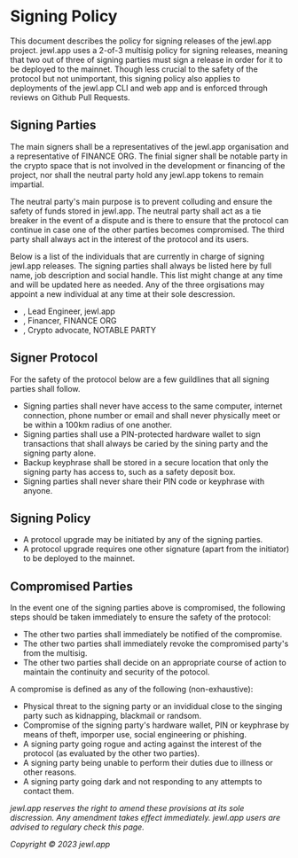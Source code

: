 # Signing Policy

This document describes the policy for signing releases of the jewl.app project. jewl.app uses a 2-of-3 multisig policy for signing releases, meaning that two out of three of signing parties must sign a release in order for it to be deployed to the mainnet. Though less crucial to the safety of the protocol but not unimportant, this signing policy also applies to deployments of the jewl.app CLI and web app and is enforced through reviews on Github Pull Requests.

## Signing Parties

The main signers shall be a representatives of the jewl.app organisation and a representative of FINANCE ORG. The finial signer shall be notable party in the crypto space that is not involved in the development or financing of the project, nor shall the neutral party hold any jewl.app tokens to remain impartial.

The neutral party's main purpose is to prevent colluding and ensure the safety of funds stored in jewl.app. The neutral party shall act as a tie breaker in the event of a dispute and is there to ensure that the protocol can continue in case one of the other parties becomes compromised. The third party shall always act in the interest of the protocol and its users.

Below is a list of the individuals that are currently in charge of signing jewl.app releases. The signing parties shall always be listed here by full name, job description and social handle. This list might change at any time and will be updated here as needed. Any of the three orgisations may appoint a new individual at any time at their sole descression.

* [](), Lead Engineer, jewl.app
* [](), Financer, FINANCE ORG
* [](), Crypto advocate, NOTABLE PARTY

## Signer Protocol

For the safety of the protocol below are a few guildlines that all signing parties shall follow.

* Signing parties shall never have access to the same computer, internet connection, phone number or email and shall never physically meet or be within a 100km radius of one another.
* Signing parties shall use a PIN-protected hardware wallet to sign transactions that shall always be caried by the sining party and the signing party alone.
* Backup keyphrase shall be stored in a secure location that only the signing party has access to, such as a safety deposit box.
* Signing parties shall never share their PIN code or keyphrase with anyone.

## Signing Policy

* A protocol upgrade may be initiated by any of the signing parties.
* A protocol upgrade requires one other signature (apart from the initiator) to be deployed to the mainnet.

## Compromised Parties

In the event one of the signing parties above is compromised, the following steps should be taken immediately to ensure the safety of the protocol:
* The other two parties shall immediately be notified of the compromise.
* The other two parties shall immediately revoke the compromised party's from the multisig.
* The other two parties shall decide on an appropriate course of action to maintain the continuity and security of the potocol.

A compromise is defined as any of the following (non-exhaustive):
* Physical threat to the signing party or an invididual close to the singing party such as kidnapping, blackmail or randsom.
* Compromise of the signing party's hardware wallet, PIN or keyphrase by means of theft, imporper use, social engineering or phishing.
* A signing party going rogue and acting against the interest of the protocol (as evaluated by the other two parties).
* A signing party being unable to perform their duties due to illness or other reasons.
* A signing party going dark and not responding to any attempts to contact them.

*jewl.app reserves the right to amend these provisions at its sole discression. Any amendment takes effect immediately. jewl.app users are advised to regulary check this page.*

*Copyright © 2023 jewl.app*
